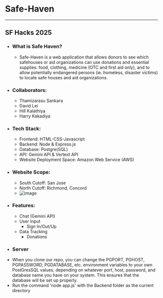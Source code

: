 # Safe-Haven
---
## SF Hacks 2025
- ### What is Safe Haven?
  - Safe-Haven is a web application that allows donors to see which safehouses or aid organizations can use donations and essential supplies: food, clothing, medicine (OTC and first aid only), and to allow potentially endangered persons (ie. homeless, disaster victims) to locate safe houses and aid organizations.
- ### Collaborators:
  - Thamizarasu Sankara
  - David Lei
  - Hill Kalathiya
  - Harry Kakadiya
- ### Tech Stack:
  - Frontend: HTML-CSS-Javascript
  - Backend: Node & Express.js
  - Database: Postgre(SQL)
  - API: Gemini API & Vertext API
  - Website Deployment Space: Amazon Web Service (AWS)
- ### Website Scope:
  - South Cutoff: San Jose
  - North Cutoff: Richmond, Concord
  - ![image](https://github.com/user-attachments/assets/4169a428-58a8-49df-8f34-05448791e27f)
- ### Features:
  - Chat (Gemini API)
  - User Input
    - Sign In/Out/Up
  - Data Tracking
    - Donations
- ### Server
- When you clone our repo, you can change the PGPORT, PGHOST, PGPASSWORD, PGDATABASE, etc. environment variables to your own PostGresSQL values, depending on whatever port, host, password, and database name you have on your system. This ensures that the database will be set up properly.
- Run the command 'node app.js' with the Backend folder as the current directory 
